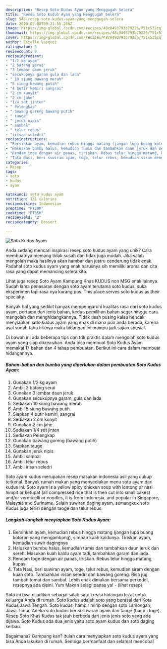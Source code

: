 ```yaml
---
description: "Resep Soto Kudus Ayam yang Menggugah Selera"
title: "Resep Soto Kudus Ayam yang Menggugah Selera"
slug: 545-resep-soto-kudus-ayam-yang-menggugah-selera
date: 2020-09-08T09:21:55.266Z
image: https://img-global.cpcdn.com/recipes/48c0493793b79226/751x532cq70/soto-kudus-ayam-foto-resep-utama.jpg
thumbnail: https://img-global.cpcdn.com/recipes/48c0493793b79226/751x532cq70/soto-kudus-ayam-foto-resep-utama.jpg
cover: https://img-global.cpcdn.com/recipes/48c0493793b79226/751x532cq70/soto-kudus-ayam-foto-resep-utama.jpg
author: Estelle Vasquez
ratingvalue: 5
reviewcount: 9
recipeingredient:
- "1/2 kg ayam"
- "2 batang serai"
- "3 lembar daun jeruk"
- "secukupnya garam gula dan lada"
- " 10 siung bawang merah"
- "5 siung bawang putih"
- "4 butir kemiri sangrai"
- "2 cm kunyit"
- "2 cm jahe"
- "1/4 sdt jinten"
- " Pelengkap"
- " bawang goreng bawang putih"
- " tauge"
- " jeruk nipis"
- " sambal"
- " telur rebus"
- "irisan seledri"
recipeinstructions:
- "Bersihkan ayam, kemudian rebus hingga matang (jangan lupa buang kotoran yang mengambang), simpan kuah kaldunya. Tiriskan ayam, kemudian suwir dagingnya"
- "Haluskan bumbu halus, kemudian tumis dan tambahkan daun jeruk dan sereh. Masukan kuah kaldu ayam tadi, tambahkan garam dan lada."
- "Rendam toge dengan air panas, tiriskan. Rebus telur hingga matang, kupas."
- "Tata Nasi, beri suwiran ayam, toge, telur rebus, kemudian siram dengan kuah soto. Tambahkan irisan seledri dan bawang goreng. Bisa jug tambah tomat dan sambal. Lebih enak dimakan bersama perkedel, resepnya ada disini. Yum Makan selagi panas ya!             (lihat resep)"
categories:
- Resep
tags:
- soto
- kudus
- ayam

katakunci: soto kudus ayam 
nutrition: 131 calories
recipecuisine: Indonesian
preptime: "PT29M"
cooktime: "PT35M"
recipeyield: "2"
recipecategory: Dessert

---
```



![Soto Kudus Ayam](https://img-global.cpcdn.com/recipes/48c0493793b79226/751x532cq70/soto-kudus-ayam-foto-resep-utama.jpg)

Anda sedang mencari inspirasi resep soto kudus ayam yang unik? Cara membuatnya memang tidak susah dan tidak juga mudah. Jika salah mengolah maka hasilnya akan hambar dan justru cenderung tidak enak. Padahal soto kudus ayam yang enak harusnya sih memiliki aroma dan cita rasa yang dapat memancing selera kita.

Lihat juga resep Soto Ayam Kampung Khas KUDUS non MSG enak lainnya. Sudah lama penasaran dengan soto ayam terutama soto kudus, suka eksperimen tapi rasa nya kurang pas. This place serves soto kudus as their specialty.

Banyak hal yang sedikit banyak mempengaruhi kualitas rasa dari soto kudus ayam, pertama dari jenis bahan, kedua pemilihan bahan segar hingga cara mengolah dan menghidangkannya. Tidak usah pusing kalau hendak menyiapkan soto kudus ayam yang enak di mana pun anda berada, karena asal sudah tahu triknya maka hidangan ini mampu jadi sajian spesial.


Di bawah ini ada beberapa tips dan trik praktis dalam mengolah soto kudus ayam yang siap dikreasikan. Anda bisa membuat Soto Kudus Ayam memakai 17 bahan dan 4 tahap pembuatan. Berikut ini cara dalam membuat hidangannya.

<!--inarticleads1-->

##### Bahan-bahan dan bumbu yang diperlukan dalam pembuatan Soto Kudus Ayam:

1. Gunakan 1/2 kg ayam
1. Ambil 2 batang serai
1. Gunakan 3 lembar daun jeruk
1. Gunakan secukupnya garam, gula dan lada
1. Sediakan  10 siung bawang merah
1. Ambil 5 siung bawang putih
1. Siapkan 4 butir kemiri, sangrai
1. Sediakan 2 cm kunyit
1. Gunakan 2 cm jahe
1. Sediakan 1/4 sdt jinten
1. Sediakan  Pelengkap
1. Gunakan  bawang goreng (bawang putih)
1. Siapkan  tauge
1. Gunakan  jeruk nipis
1. Ambil  sambal
1. Ambil  telur rebus
1. Ambil irisan seledri


Soto ayam kudus merupakan resep masakan indonesia asli yang cukup terkenal. Banyak rumah makan yang menyediakan menu soto ayam dari kudus ini. Soto ayam is a yellow spicy chicken soup with lontong or nasi himpit or ketupat (all compressed rice that is then cut into small cakes) and/or vermicelli or noodles, it is from Indonesia, and popular in Singapore, Malaysia and Suriname. Selain suwiran daging ayam, semangkuk soto Kudus juga terisi dengan taoge dan telur rebus. 

<!--inarticleads2-->

##### Langkah-langkah menyiapkan Soto Kudus Ayam:

1. Bersihkan ayam, kemudian rebus hingga matang (jangan lupa buang kotoran yang mengambang), simpan kuah kaldunya. Tiriskan ayam, kemudian suwir dagingnya
1. Haluskan bumbu halus, kemudian tumis dan tambahkan daun jeruk dan sereh. Masukan kuah kaldu ayam tadi, tambahkan garam dan lada.
1. Rendam toge dengan air panas, tiriskan. Rebus telur hingga matang, kupas.
1. Tata Nasi, beri suwiran ayam, toge, telur rebus, kemudian siram dengan kuah soto. Tambahkan irisan seledri dan bawang goreng. Bisa jug tambah tomat dan sambal. Lebih enak dimakan bersama perkedel, resepnya ada disini. Yum Makan selagi panas ya! -             (lihat resep)


Soto ini bisa dijadikan sebagai salah satu kreasi hidangan lezat untuk keluarga Anda di rumah. Soto kudus adalah soto yang berasal dari Kota Kudus Jawa Tengah. Soto kudus, hampir mirip dengan soto Lamongan, Jawa Timur, Aneka soto kudus berisi suwiran ayam dan taoge (baca : toge). Resep Soto Khas Kudus tak jauh berbeda dari jenis jenis soto yang ada dijawa. Soto Kudus ada dua jenis yaitu soto ayam kudus dan soto daging kerbau. 

Bagaimana? Gampang kan? Itulah cara menyiapkan soto kudus ayam yang bisa Anda lakukan di rumah. Semoga bermanfaat dan selamat mencoba!

